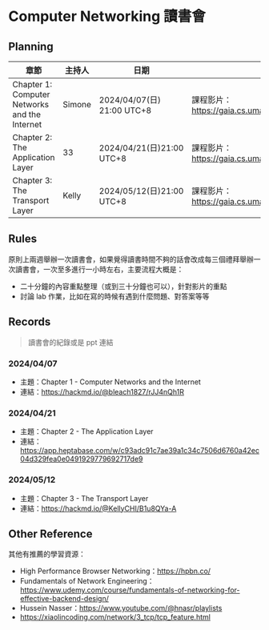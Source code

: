 # Computer Networking 讀書會

## Planning

| 章節 | 主持人 | 日期 | 討論內容 | Lab 作業 |
| --- | --- | --- | --- | --- |
| Chapter 1: Computer Networks and the Internet | Simone | 2024/04/07(日) 21:00 UTC+8 | 課程影片：https://gaia.cs.umass.edu/kurose_ross/videos/1/ |  Wireshark Lab Topic：Getting Started -> https://gaia.cs.umass.edu/kurose_ross/wireshark.php |
| Chapter 2: The Application Layer | 33 | 2024/04/21(日)21:00 UTC+8 | 課程影片：https://gaia.cs.umass.edu/kurose_ross/videos/2/ | Wireshark Lab Topic：HTTP、DNS -> https://gaia.cs.umass.edu/kurose_ross/wireshark.php |
| Chapter 3: The Transport Layer | Kelly | 2024/05/12(日)21:00 UTC+8 | 課程影片：https://gaia.cs.umass.edu/kurose_ross/videos/2/ | Wireshark Lab Topic：TCP、UDP -> https://gaia.cs.umass.edu/kurose_ross/wireshark.php |

## Rules

原則上兩週舉辦一次讀書會，如果覺得讀書時間不夠的話會改成每三個禮拜舉辦一次讀書會，一次至多進行一小時左右，主要流程大概是：

- 二十分鐘的內容重點整理（或到三十分鐘也可以），針對影片的重點
- 討論 lab 作業，比如在寫的時候有遇到什麼問題、對答案等等

## Records

> 讀書會的紀錄或是 ppt 連結

### 2024/04/07
- 主題：Chapter 1 - Computer Networks and the Internet
- 連結：https://hackmd.io/@bleach1827/rJJ4nQh1R

### 2024/04/21
- 主題：Chapter 2 - The Application Layer
- 連結：https://app.heptabase.com/w/c93adc91c7ae39a1c34c7506d6760a42ec04d329fea0e0491929779692717de9

### 2024/05/12
- 主題：Chapter 3 - The Transport Layer
- 連結：https://hackmd.io/@KellyCHI/B1u8QYa-A

## Other Reference

其他有推薦的學習資源：

- High Performance Browser Networking：https://hpbn.co/
- Fundamentals of Network Engineering：https://www.udemy.com/course/fundamentals-of-networking-for-effective-backend-design/
- Hussein Nasser：https://www.youtube.com/@hnasr/playlists
- https://xiaolincoding.com/network/3_tcp/tcp_feature.html


